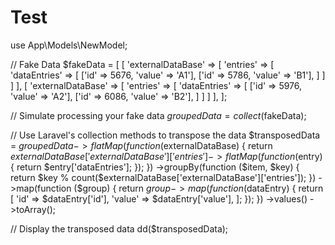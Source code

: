 # Test
use App\Models\NewModel;

// Fake Data
$fakeData = [
    [
        'externalDataBase' => [
            'entries' => [
                'dataEntries' => [
                    ['id' => 5676, 'value' => 'A1'],
                    ['id' => 5786, 'value' => 'B1'],
                ]
            ]
        ]
    ],
    [
        'externalDataBase' => [
            'entries' => [
                'dataEntries' => [
                    ['id' => 5976, 'value' => 'A2'],
                    ['id' => 6086, 'value' => 'B2'],
                ]
            ]
        ]
    ],
];

// Simulate processing your fake data
$groupedData = collect($fakeData);

// Use Laravel's collection methods to transpose the data
$transposedData = $groupedData
    ->flatMap(function ($externalDataBase) {
        return $externalDataBase['externalDataBase']['entries']->flatMap(function ($entry) {
            return $entry['dataEntries'];
        });
    })
    ->groupBy(function ($item, $key) {
        return $key % count($externalDataBase['externalDataBase']['entries']);
    })
    ->map(function ($group) {
        return $group->map(function ($dataEntry) {
            return [
                'id' => $dataEntry['id'],
                'value' => $dataEntry['value'],
            ];
        });
    })
    ->values()
    ->toArray();

// Display the transposed data
dd($transposedData);
